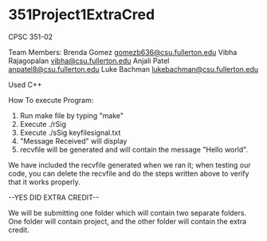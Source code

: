 # 351Project1ExtraCred


CPSC 351-02

Team Members:
Brenda Gomez        gomezb636@csu.fullerton.edu
Vibha Rajagopalan   vibha@csu.fullerton.edu
Anjali Patel        anpatel8@csu.fullerton.edu
Luke Bachman        lukebachman@csu.fullerton.edu

Used C++

How To execute Program:

1. Run make file by typing "make"
2. Execute ./rSig
3. Execute ./sSig keyfilesignal.txt
4. "Message Received" will display
5. recvfile will be generated and will contain the message "Hello world".

We have included the recvfile generated when we ran it; when testing our code,
you can delete the recvfile and do the steps written above to verify that it
works properly.

--YES DID EXTRA CREDIT--

We will be submitting one folder which will contain two separate folders.
One folder will contain project, and the other folder will contain the extra credit.

